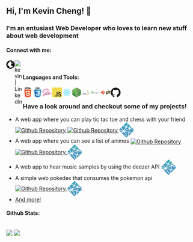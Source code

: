 ## Hi, I'm Kevin Cheng! 👋
### I'm an entusiast Web Developer who loves to learn new stuff about web development 

#### Connect with me:

[<img align="left" alt="kevin" width="22px" src="https://raw.githubusercontent.com/iconic/open-iconic/master/svg/globe.svg"/>][website]
[<img align="left" alt="kevin | Linkedin" width="22px" src="https://cdn.jsdelivr.net/npm/simple-icons@v3/icons/linkedin.svg"/>][linkedin]

<br>

#### Languages and Tools:

<img align="left" alt="HTML5" width="26px" src="https://raw.githubusercontent.com/github/explore/80688e429a7d4ef2fca1e82350fe8e3517d3494d/topics/html/html.png"/>
<img align="left" alt="CSS3" width="26px" src="https://raw.githubusercontent.com/github/explore/80688e429a7d4ef2fca1e82350fe8e3517d3494d/topics/css/css.png" />
<img align="left" alt="Sass" width="26px" src="https://raw.githubusercontent.com/github/explore/80688e429a7d4ef2fca1e82350fe8e3517d3494d/topics/sass/sass.png" />
<img align="left" alt="JavaScript" width="26px" src="https://raw.githubusercontent.com/github/explore/80688e429a7d4ef2fca1e82350fe8e3517d3494d/topics/javascript/javascript.png" />
<img align="left" alt="React" width="26px" src="https://raw.githubusercontent.com/github/explore/80688e429a7d4ef2fca1e82350fe8e3517d3494d/topics/react/react.png" />
<img align="left" alt="Node.js" width="26px" src="https://raw.githubusercontent.com/github/explore/80688e429a7d4ef2fca1e82350fe8e3517d3494d/topics/nodejs/nodejs.png" />
<img align="left" alt="MySQL" width="26px" src="https://raw.githubusercontent.com/github/explore/80688e429a7d4ef2fca1e82350fe8e3517d3494d/topics/mysql/mysql.png" />
<img align="left" alt="MongoDB" width="26px" src="https://raw.githubusercontent.com/github/explore/80688e429a7d4ef2fca1e82350fe8e3517d3494d/topics/mongodb/mongodb.png" />
<img align="left" alt="Git" width="26px" src="https://raw.githubusercontent.com/github/explore/80688e429a7d4ef2fca1e82350fe8e3517d3494d/topics/git/git.png" />
<img align="left" alt="GitHub" width="26px" src="https://raw.githubusercontent.com/github/explore/78df643247d429f6cc873026c0622819ad797942/topics/github/github.png" />
<br>

### Have a look around and checkout some of my projects!
- A web app where you can play tic tac toe and chess with your friend <a href="https://github.com/Kev2000-Github/PlayGroup" target="_blank">
    <img align="center" src="https://github.githubassets.com/images/modules/logos_page/GitHub-Mark.png" alt="Github Repository" height="40" />
  </a><a href="https://github.com/Kev2000-Github/PlayGroup-Backend" target="_blank">
    <img align="center" src="https://github.githubassets.com/images/modules/logos_page/GitHub-Mark.png" alt="Github Repository" height="40" />
  </a><a href="https://playgroup.netlify.app/" target="_blank">
    <img align="center" src="https://raw.githubusercontent.com/Kev2000-Github/Kev2000-Github/main/netlify-logo.png" alt="Heroku Live Demo" height="40" />
  </a>
- A web app where you can see a list of animes <a href="https://github.com/Kev2000-Github/anime-webscrapper-frontend" target="_blank">
    <img align="center" src="https://github.githubassets.com/images/modules/logos_page/GitHub-Mark.png" alt="Github Repository" height="40" />
  </a><a href="https://github.com/Kev2000-Github/anime-webscrapper-backend" target="_blank">
    <img align="center" src="https://github.githubassets.com/images/modules/logos_page/GitHub-Mark.png" alt="Github Repository" height="40" />
  </a><a href="https://naughty-raman-a4b400.netlify.app/" target="_blank">
    <img align="center" src="https://raw.githubusercontent.com/Kev2000-Github/Kev2000-Github/main/netlify-logo.png" alt="Heroku Live Demo" height="40" />
  </a>
- A web app to hear music samples by using the deezer API <a href="https://naughty-raman-a4b400.netlify.app/" target="_blank">
    <img align="center" src="https://raw.githubusercontent.com/Kev2000-Github/Kev2000-Github/main/netlify-logo.png" alt="Heroku Live Demo" height="40" />
  </a>
- A simple web pokedex that consumes the pokemon api <a href="https://github.com/Kev2000-Github/Pokedex-Project" target="_blank">
    <img align="center" src="https://github.githubassets.com/images/modules/logos_page/GitHub-Mark.png" alt="Github Repository" height="40" />
  </a><a href="https://condescending-lamport-65eb62.netlify.app/" target="_blank">
    <img align="center" src="https://raw.githubusercontent.com/Kev2000-Github/Kev2000-Github/main/netlify-logo.png" alt="Heroku Live Demo" height="40" />
  </a>
- <a href="https://github.com/Kev2000-Github?tab=repositories" target="_blank">
    And more!
  </a>

#### Github Stats:

<br>
<img src="https://github-readme-stats.vercel.app/api?username=Kev2000-Github&theme=tokyonight"/>
<img src="https://github-readme-stats.vercel.app/api/top-langs/?username=Kev2000-Github&theme=tokyonight"/>

[website]: https://kevin-cheng-wu.netlify.app/
[linkedin]: https://www.linkedin.com/in/kevin-cheng-wu/
